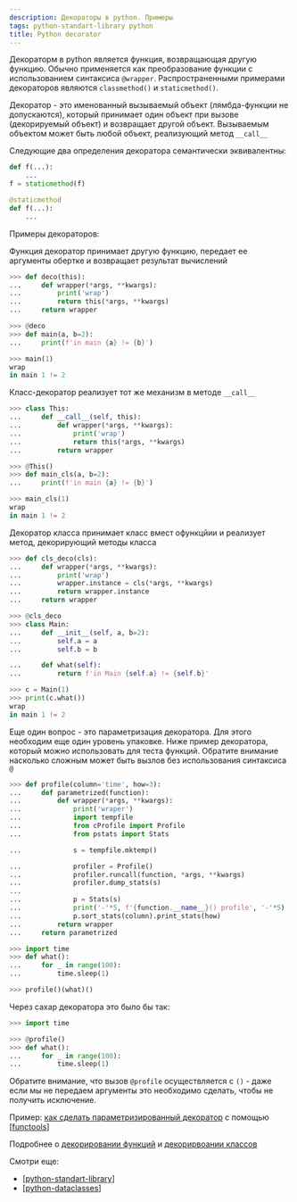 ```yaml
---
description: Декораторы в python. Примеры
tags: python-standart-library python
title: Python decorator
---
```

Декораторм в python является функция, возвращающая другую функцию. Обычно применяется как преобразование функции с использованием синтаксиса `@wrapper`. Распространенными примерами декораторов являются `classmethod()` и `staticmethod()`.

Декоратор - это именованный вызываемый объект (лямбда-функции не допускаются), который принимает один объект при вызове (декорируемый объект) и возвращает другой объект. Вызываемым объектом может быть любой объект, реализующий метод `__call__`

Cледующие два определения декоратора семантически эквивалентны:

```python
def f(...):
    ...
f = staticmethod(f)

@staticmethod
def f(...):
    ...
```

Примеры декораторов:

Функция декоратор принимает другую функцию, передает ее аргументы обертке и возвращает результат вычислений

```python
>>> def deco(this):
...     def wrapper(*args, **kwargs):
...         print('wrap')
...         return this(*args, **kwargs)
...     return wrapper

>>> @deco
>>> def main(a, b=2):
...     print(f'in main {a} != {b}')

>>> main(1)
wrap
in main 1 != 2
```

Класс-декоратор реализует тот же механизм в методе `__call__`

```python
>>> class This:
...     def __call__(self, this):
...         def wrapper(*args, **kwargs):
...             print('wrap')
...             return this(*args, **kwargs)
...         return wrapper

>>> @This()
>>> def main_cls(a, b=2):
...     print(f'in main {a} != {b}')

>>> main_cls(1)
wrap
in main 1 != 2
```

Декоратор класса принимает класс вмест офункцйии и реализует метод, декорирующий методы класса

```python
>>> def cls_deco(cls):
...     def wrapper(*args, **kwargs):
...         print('wrap')
...         wrapper.instance = cls(*args, **kwargs)
...         return wrapper.instance
...     return wrapper

>>> @cls_deco
>>> class Main:
...     def __init__(self, a, b=2):
...         self.a = a
...         self.b = b

...     def what(self):
...         return f'in Main {self.a} != {self.b}'

>>> c = Main(1)
>>> print(c.what())
wrap
in main 1 != 2
```

Еще один вопрос - это параметризация декоратора. Для этого необходим еще один уровень упаковке. Ниже пример декоратора, который можно использовать для теста функций. Обратите внимание насколько сложным может быть вызлов без использования синтаксиса `@`

```python
>>> def profile(column='time', how=3):
...     def parametrized(function):
...         def wrapper(*args, **kwargs):
...             print('wraper')
...             import tempfile
...             from cProfile import Profile
...             from pstats import Stats

...             s = tempfile.mktemp()

...             profiler = Profile()
...             profiler.runcall(function, *args, **kwargs)
...             profiler.dump_stats(s)
...
...             p = Stats(s)
...             print('-'*5, f'{function.__name__}() profile', '-'*5)
...             p.sort_stats(column).print_stats(how)
...         return wrapper
...     return parametrized

>>> import time
>>> def what():
...     for _ in range(100):
...         time.sleep(1)

>>> profile()(what)()
```

Через сахар декоратора это было бы так:

```python
>>> import time

>>> @profile()
>>> def what():
...     for _ in range(100):
...         time.sleep(1)
```

Обратите внимание, что вызов `@profile` осуществляется с `()` - даже если мы не передаем аргументы это необходимо сделать, чтобы не получить исключение.

Пример: [как сделать параметризированный декоратор](https://stackoverflow.com/a/25827070/15966204) с помощью [[functools]]

Подробнее о [декорировании функций](https://docs.python.org/3/reference/compound_stmts.html#function) и [декорирвоании классов](https://docs.python.org/3/reference/compound_stmts.html#class)

Смотри еще:

- [[python-standart-library]]
- [[python-dataclasses]]

[//begin]: # "Autogenerated link references for markdown compatibility"
[functools]: functools "Functools"
[python-standart-library]: ..%2Flists%2Fpython-standart-library "Стандартная библиотека python и полезные ресурсы"
[python-dataclasses]: python-dataclasses "Python dataclasses"
[//end]: # "Autogenerated link references"